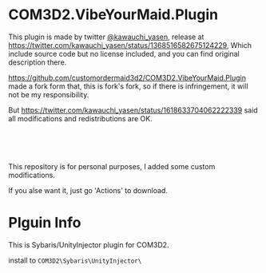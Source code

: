 # COM3D2.VibeYourMaid.Plugin

This plugin is made by twitter [@kawauchi_yasen](https://twitter.com/kawauchi_yasen), release at https://twitter.com/kawauchi_yasen/status/1368516582675124229, Which include source code but no license included, and you can find original description there.

https://github.com/customordermaid3d2/COM3D2.VibeYourMaid.Plugin made a fork form that, this is fork's fork, so if there is infringement, it will not be my responsibility.

But https://twitter.com/kawauchi_yasen/status/1618633704062222339 said all modifications and redistributions are OK.

<br>
<br>
<br>

This repository is for personal purposes, I added some custom modifications.

If you alse want it, just go 'Actions' to download.

# Plguin Info
This is Sybaris/UnityInjector plugin for COM3D2.

install to `COM3D2\Sybaris\UnityInjector\`
